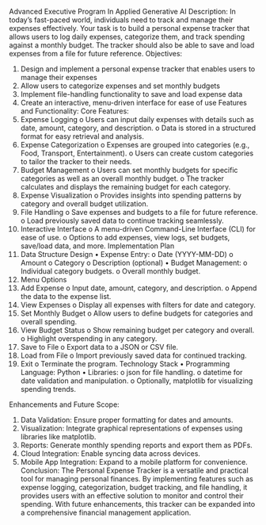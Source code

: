 Advanced Executive Program In Applied Generative AI
Description:
In today’s fast-paced world, individuals need to track and manage their expenses effectively. Your task is to build a personal expense tracker that allows users to log daily expenses, categorize them, and track spending against a monthly budget. The tracker should also be able to save and load expenses from a file for future reference. 
Objectives:
1.	Design and implement a personal expense tracker that enables users to manage their expenses 
2.	Allow users to categorize expenses and set monthly budgets 
3.	Implement file-handling functionality to save and load expense data 
4.	Create an interactive, menu-driven interface for ease of use 
Features and Functionality:
Core Features:
1.	Expense Logging
o	Users can input daily expenses with details such as date, amount, category, and description.
o	Data is stored in a structured format for easy retrieval and analysis.
2.	Expense Categorization
o	Expenses are grouped into categories (e.g., Food, Transport, Entertainment).
o	Users can create custom categories to tailor the tracker to their needs.
3.	Budget Management
o	Users can set monthly budgets for specific categories as well as an overall monthly budget.
o	The tracker calculates and displays the remaining budget for each category.
4.	Expense Visualization
o	Provides insights into spending patterns by category and overall budget utilization.
5.	File Handling
o	Save expenses and budgets to a file for future reference.
o	Load previously saved data to continue tracking seamlessly.
6.	Interactive Interface
o	A menu-driven Command-Line Interface (CLI) for ease of use.
o	Options to add expenses, view logs, set budgets, save/load data, and more.
Implementation Plan
1. Data Structure Design
•	Expense Entry:
o	Date (YYYY-MM-DD)
o	Amount
o	Category
o	Description (optional)
•	Budget Management:
o	Individual category budgets.
o	Overall monthly budget.
 
2. Menu Options
1.	Add Expense
o	Input date, amount, category, and description.
o	Append the data to the expense list.
2.	View Expenses
o	Display all expenses with filters for date and category.
3.	Set Monthly Budget
o	Allow users to define budgets for categories and overall spending.
4.	View Budget Status
o	Show remaining budget per category and overall.
o	Highlight overspending in any category.
5.	Save to File
o	Export data to a JSON or CSV file.
6.	Load from File
o	Import previously saved data for continued tracking.
7.	Exit
o	Terminate the program.
Technology Stack
•	Programming Language: Python
•	Libraries:
o	json for file handling.
o	datetime for date validation and manipulation.
o	Optionally, matplotlib for visualizing spending trends.
 
Enhancements and Future Scope:
1.	Data Validation: Ensure proper formatting for dates and amounts.
2.	Visualization: Integrate graphical representations of expenses using libraries like matplotlib.
3.	Reports: Generate monthly spending reports and export them as PDFs.
4.	Cloud Integration: Enable syncing data across devices.
5.	Mobile App Integration: Expand to a mobile platform for convenience.
Conclusion:
The Personal Expense Tracker is a versatile and practical tool for managing personal finances. By implementing features such as expense logging, categorization, budget tracking, and file handling, it provides users with an effective solution to monitor and control their spending. With future enhancements, this tracker can be expanded into a comprehensive financial management application.


